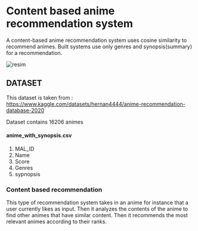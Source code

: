 # Content based anime recommendation system

A content-based anime recommendation system uses cosine similarity to recommend animes. Built systems use only genres and synopsis(summary) for a recommendation.

![resim](https://w0.peakpx.com/wallpaper/191/702/HD-wallpaper-izuku-midoriya-cool-my-hero-academia.jpg)

## DATASET

This dataset is taken from : https://www.kaggle.com/datasets/hernan4444/anime-recommendation-database-2020

Dataset contains 16206 animes

#### anime_with_synopsis.csv
1) MAL_ID	
2) Name
3) Score	
4) Genres
5) sypnopsis

### Content based recommendation

This type of recommendation system takes in an anime for instance that a user currently likes as input.  Then it analyzes the contents of the anime to find other animes that have similar content. Then it recommends the most relevant animes according to their ranks.
